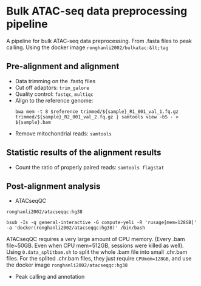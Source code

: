 # Bulk ATAC-seq data preprocessing pipeline
A pipeline for bulk ATAC-seq data preprocessing. From .fasta files to peak calling. Using the docker image `ronghanli2002/bulkatac:&lt;tag`

## Pre-alignment and alignment
- Data trimming on the .fastq files
- Cut off adaptors: `trim_galore`
- Quality control: `fastqc`, `multiqc`
- Align to the reference genome:
  ```{bash}
  bwa mem -t 8 $reference trimmed/${sample}_R1_001_val_1.fq.gz trimmed/${sample}_R2_001_val_2.fq.gz | samtools view -bS - > ${sample}.bam
  ```
- Remove mitochondrial reads: `samtools`

## Statistic results of the alignment results
- Count the ratio of properly paired reads: `samtools flagstat`
## Post-alignment analysis
- ATACseqQC
```{bash}
ronghanli2002/atacseqqc:hg38
```

```{bash}
bsub -Is -q general-interactive -G compute-yeli -R 'rusage[mem=128GB]' -a 'docker(ronghanli2002/atacseqqc:hg38)' /bin/bash    
```
  ATACseqQC requires a very large amount of CPU memory. (Every .bam file~50GB. Even when CPU mem=512GB, sessions were killed as well). Using `0.data_splitbam.sh` to split the whole .bam file into small .chr.bam files.
  For the splited .chr.bam files, they just require `CPUmem=128GB`, and use the docker image `ronghanli2002/atacseqqc:hg38`
- Peak calling and annotation
